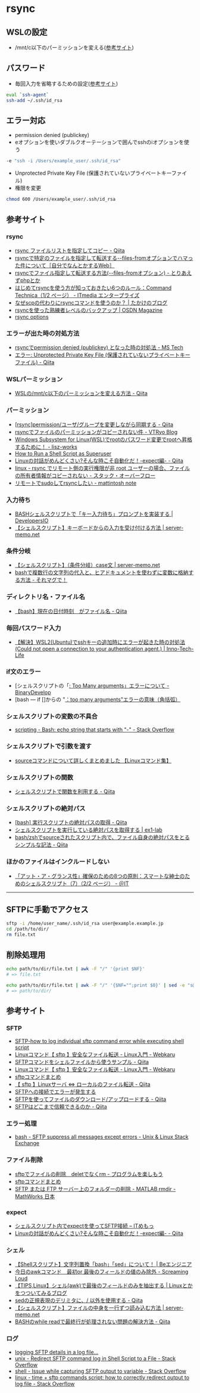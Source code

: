 # rsync

## WSLの設定
- /mnt/c以下のパーミッションを変える([参考サイト](https://qiita.com/cabbage_lettuce/items/acecfaf270b564d8c5aa))

## パスワード
- 毎回入力を省略するための設定([参考サイト](https://inno-tech-life.com/dev/infra/wsl2-ssh-agent/#index_id1))
```bash
eval `ssh-agent`
ssh-add ~/.ssh/id_rsa
```

## エラー対応
- permission denied (publickey)
 - eオプションを使いダブルクオーテーションで囲んでsshのiオプションを使う
```bash
-e "ssh -i /Users/example_user/.ssh/id_rsa"
```
- Unprotected Private Key File (保護されていないプライベートキーファイル)
 - 権限を変更
```bash
chmod 600 /Users/example_user/.ssh/id_rsa
```


## 参考サイト

### rsync
- [rsync ファイルリストを指定してコピー - Qiita](https://qiita.com/hnishi/items/6668ecd7d5dbd9bc2f6d)
- [rsyncで特定のファイルを指定して転送する--files-fromオプションでハマった件について［自分でなんとかするWeb］](https://every-rating.com/linux/rsync--files-from.html)
- [rsyncでファイル指定して転送する方法(--files-fromオプション) - とりあえずphpとか](https://kimagureneet.hatenablog.com/entry/2014/12/27/122617)
- [はじめてrsyncを使う方が知っておきたい6つのルール：Command Technica（1/2 ページ） - ITmedia エンタープライズ](https://www.itmedia.co.jp/enterprise/articles/0804/21/news013.html)
- [なぜscpの代わりにrsyncコマンドを使うのか？ | たかけのブログ](https://takake-blog.com/rsync/#scp%E3%81%A8rsync)
- [rsyncを使った熟練者レベルのバックアップ | OSDN Magazine](https://mag.osdn.jp/07/07/19/0150245)
- [rsync options](https://gist.github.com/libitte/5898170)

### エラーが出た時の対処方法
- [rsyncでpermission denied (publickey) となった時の対処法 - MS Tech](https://miner.hatenablog.com/entry/554)
- [エラー: Unprotected Private Key File (保護されていないプライベートキーファイル) - Qiita](https://qiita.com/leomaro7/items/662699dcb7a7adc36f40)

### WSLパーミッション
- [WSLの/mnt/c以下のパーミッションを変える方法 - Qiita](https://qiita.com/cabbage_lettuce/items/acecfaf270b564d8c5aa)

### パーミッション
- [[rsync]permission/ユーザ/グループを変更しながら同期する - Qiita](https://qiita.com/yamaryu/items/0cf55209edbb780a66c5)
- [rsyncでファイルのパーミッションがコピーされない件 - VTRyo Blog](https://blog.vtryo.me/entry/rsync-permission)
- [Windows Subsystem for Linux(WSL)でrootのパスワード変更でrootへ昇格するために！ - lisz-works](https://www.lisz-works.com/entry/wsl-root-password-change)
- [How to Run a Shell Script as Superuser](https://inkplant.com/code/run-shell-script-as-superuser)
- [Linuxの対話がめんどくさい?そんな時こそ自動化だ！-expect編- - Qiita](https://qiita.com/ine1127/items/cd6bc91174635016db9b)
- [linux - rsync でリモート側の実行権限が非 root ユーザーの場合、ファイルの所有者情報がコピーされない - スタック・オーバーフロー](https://ja.stackoverflow.com/questions/86550/rsync-%E3%81%A7%E3%83%AA%E3%83%A2%E3%83%BC%E3%83%88%E5%81%B4%E3%81%AE%E5%AE%9F%E8%A1%8C%E6%A8%A9%E9%99%90%E3%81%8C%E9%9D%9E-root-%E3%83%A6%E3%83%BC%E3%82%B6%E3%83%BC%E3%81%AE%E5%A0%B4%E5%90%88-%E3%83%95%E3%82%A1%E3%82%A4%E3%83%AB%E3%81%AE%E6%89%80%E6%9C%89%E8%80%85%E6%83%85%E5%A0%B1%E3%81%8C%E3%82%B3%E3%83%94%E3%83%BC%E3%81%95%E3%82%8C%E3%81%AA%E3%81%84)
- [リモートでsudoしてrsyncしたい - mattintosh note](https://mattintosh.hatenablog.com/entry/20200325/1585115330)

### 入力待ち
- [BASHシェルスクリプトで「キー入力待ち」プロンプトを実装する | DevelopersIO](https://dev.classmethod.jp/articles/waiting-for-your-input-with-read-command/)
- [【シェルスクリプト】キーボードからの入力を受け付ける方法 | server-memo.net](https://www.server-memo.net/shellscript/key_read.html#i-3)

### 条件分岐
- [【シェルスクリプト】（条件分岐）case文 | server-memo.net](https://www.server-memo.net/shellscript/case.html)
- [bashで複数行の文字列の代入と、ヒアドキュメントを使わずに変数に格納する方法 - それマグで！](https://takuya-1st.hatenablog.jp/entry/2017/03/22/144700)

### ディレクトリ名・ファイル名
- [【bash】現在の日付時刻　がファイル名 - Qiita](https://qiita.com/moonsubaru/items/7e51446db8b570e21c65)

### 毎回パスワード入力
- [【解決】WSL2(Ubuntu)でsshキーの追加時にエラーが起きた時の対処法(Could not open a connection to your authentication agent.) | Inno-Tech-Life](https://inno-tech-life.com/dev/infra/wsl2-ssh-agent/#index_id1)

### if文のエラー
- [シェルスクリプトの「[: Too Many arguments」エラーについて - BinaryDevelop](https://www.binarydevelop.com/article/too-many-arguments-27987)
- [bash — if []からの "[：too many arguments"エラーの意味（角括弧）](https://www.web-dev-qa-db-ja.com/ja/bash/if-%E3%81%8B%E3%82%89%E3%81%AE-%EF%BC%9Atoo-many-arguments%E3%82%A8%E3%83%A9%E3%83%BC%E3%81%AE%E6%84%8F%E5%91%B3%EF%BC%88%E8%A7%92%E6%8B%AC%E5%BC%A7%EF%BC%89/1070004748/)

### シェルスクリプトの変数の不具合
- [scripting - Bash: echo string that starts with "-" - Stack Overflow](https://stackoverflow.com/questions/3652524/bash-echo-string-that-starts-with#answer-3652565)

### シェルスクリプトで引数を渡す
- [sourceコマンドについて詳しくまとめました 【Linuxコマンド集】](https://eng-entrance.com/linux-command-source#source-3)

### シェルスクリプトの関数
- [シェルスクリプトで関数を利用する - Qiita](https://qiita.com/kaw/items/034bc4221c4526fe8866)

### シェルスクリプトの絶対パス
- [[bash] 実行スクリプトの絶対パスの取得 - Qiita](https://qiita.com/koara-local/items/2d67c0964188bba39e29)
- [シェルスクリプトを実行している絶対パスを取得する | ex1-lab](https://ex1.m-yabe.com/archives/3948)
- [bash/zshでsourceされたスクリプト内で、ファイル自身の絶対パスをとるシンプルな記法 - Qiita](https://qiita.com/yudoufu/items/48cb6fb71e5b498b2532)

### ほかのファイルはインクルードしない
- [「アット・ア・グランス性」確保のための8つの原則：スマートな紳士のためのシェルスクリプト（7）（2/2 ページ） - ＠IT](https://atmarkit.itmedia.co.jp/ait/articles/1208/17/news110_2.html)

---

## SFTPに手動でアクセス
```bash
sftp -i /home/user_name/.ssh/id_rsa user@example.example.jp
cd /path/to/dir/
rm file.txt
```

## 削除処理用
```bash
echo path/to/dir/file.txt | awk -F "/" '{print $NF}'
# => file.txt

echo path/to/dir/file.txt | awk -F "/" '{$NF="";print $0}' | sed -e "s@ @/@g"
# => path/to/dir/
```

## 参考サイト

### SFTP
- [SFTP-how to log individual sftp command error while executing shell script](https://www.unix.com/shell-programming-and-scripting/168784-sftp-how-log-individual-sftp-command-error-while-executing-shell-script.html#post302562995)
- [Linuxコマンド【 sftp 】安全なファイル転送 - Linux入門 - Webkaru](https://webkaru.net/linux/sftp-command/)
- [SFTPコマンドをシェルファイルから使うサンプル - Qiita](https://qiita.com/tatsumi_t2/items/719206cb6ce33fcb414f)
- [Linuxコマンド【 sftp 】安全なファイル転送 - Linux入門 - Webkaru](https://webkaru.net/linux/sftp-command/)
- [sftpコマンドまとめ](https://chaingng.github.io/post/sftp_command/#%E3%83%87%E3%82%A3%E3%83%AC%E3%82%AF%E3%83%88%E3%83%AA%E3%82%92%E6%8C%87%E5%AE%9A%E3%81%97%E3%81%A6%E3%81%AE%E3%83%95%E3%82%A1%E3%82%A4%E3%83%AB%E3%83%80%E3%82%A6%E3%83%B3%E3%83%AD%E3%83%BC%E3%83%89)
- [【 sftp 】Linuxサーバ ⇔ ローカルのファイル転送 - Qiita](https://qiita.com/r18j21/items/373bd66324bda83e0349)
- [SFTPへの接続でエラーが発生する](https://developers.karte.io/docs/datahub-ts-sftp)
- [SFTPを使ってファイルのダウンロード/アップロードする - Qiita](https://qiita.com/tatsumi_t2/items/73567ff4a1006399969b#mac%E3%81%AE%E3%83%95%E3%82%A1%E3%82%A4%E3%83%AB%E3%82%92%E3%82%B5%E3%83%BC%E3%83%90%E3%83%BC%E3%81%B8%E3%82%A2%E3%83%83%E3%83%97%E3%83%AD%E3%83%BC%E3%83%89%E3%81%99%E3%82%8B)
- [SFTPはどこまで信頼できるのか - Qiita](https://qiita.com/craftone/items/3738e221480b6771dfd3)

### エラー処理
- [bash - SFTP suppress all messages except errors - Unix & Linux Stack Exchange](https://unix.stackexchange.com/questions/279427/sftp-suppress-all-messages-except-errors)

### ファイル削除
- [sftpでファイルの削除　deletでなくrm - プログラムを楽しもう](http://sounanda.jp/itskillup/?p=1315)
- [sftpコマンドまとめ](https://chaingng.github.io/post/sftp_command/#rm-%E3%83%95%E3%82%A1%E3%82%A4%E3%83%AB%E3%82%92%E5%89%8A%E9%99%A4)
- [SFTP または FTP サーバー上のフォルダーの削除 - MATLAB rmdir - MathWorks 日本](https://jp.mathworks.com/help/matlab/ref/matlab.io.sftp.sftp.rmdir.html)

### expect
- [シェルスクリプト内でexpectを使ってSFTP接続 – ITめもっ](https://it.akachan.us/?p=239)
- [Linuxの対話がめんどくさい?そんな時こそ自動化だ！-expect編- - Qiita](https://qiita.com/ine1127/items/cd6bc91174635016db9b)

### シェル
- [【Shellスクリプト】文字列置換「bash」「sed」について！ | Beエンジニア](https://www.pmi-sfbac.org/string-replacement/)
- [今日のawkコマンド　最初or 最後のフィールドの値のみ除外 - Screaming Loud](https://yuutookun.hatenablog.com/entry/2013/11/27/224720)
- [【TIPS,Linux】シェル(awk)で最後のフィールドのみを抽出する | Linuxとかをつついてみるブログ](https://www.limemo.net/blog/2013/01/linux-shell-awk-select-last-field.html)
- [sedの正規表現のデリミタに、/ 以外を使用する - Qiita](https://qiita.com/sekineh/items/333e0a577e476e3018b6)
- [【シェルスクリプト】ファイルの中身を一行ずつ読み込む方法 | server-memo.net](https://www.server-memo.net/shellscript/read-file.html)
- [BASHのwhile readで最終行が処理されない問題の解決方法 - Qiita](https://qiita.com/Ets/items/a7fa24b138b8ee883dac)

### ログ
- [logging SFTP details in a log file...](https://www.unix.com/unix-for-dummies-questions-and-answers/30238-logging-sftp-details-log-file.html)
- [unix - Redirect SFTP command log in Shell Script to a File - Stack Overflow](https://stackoverflow.com/questions/46038875/redirect-sftp-command-log-in-shell-script-to-a-file)
- [shell - Issue while capturing SFTP output to variable - Stack Overflow](https://stackoverflow.com/questions/33475366/issue-while-capturing-sftp-output-to-variable)
- [linux - time + sftp commands script: how to correctly redirect output to log file - Stack Overflow](https://stackoverflow.com/questions/64572147/time-sftp-commands-script-how-to-correctly-redirect-output-to-log-file)